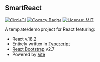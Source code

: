 ## SmartReact 

[![CircleCI](https://circleci.com/gh/guildenstern70/SmartReact/tree/master.svg?style=svg)](https://circleci.com/gh/guildenstern70/SmartReact/tree/master)
[![Codacy Badge](https://app.codacy.com/project/badge/Grade/f47aa495aa5a423297e2698ffc2d87e9)](https://www.codacy.com/gh/guildenstern70/SmartReact/dashboard?utm_source=github.com&amp;utm_medium=referral&amp;utm_content=guildenstern70/SmartReact&amp;utm_campaign=Badge_Grade)
[![License: MIT](https://img.shields.io/badge/License-MIT-yellow.svg)](https://opensource.org/licenses/MIT)

A template/demo project for React featuring:

  * [React](https://reactjs.org/) v.18.2
  * Entirely written in [Typescript](https://www.typescriptlang.org/)
  * [React Bootstrap](https://react-bootstrap.github.io/) v2.7
  * Powered by [Vite](https://vitejs.dev/) 

